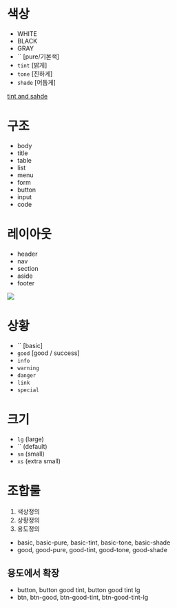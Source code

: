 # 색상
* WHITE
* BLACK
* GRAY
* `` [pure/기본색]
* `tint` [밝게]
* `tone` [진하게]
* `shade` [어둡게]

[tint and sahde](http://en.wikipedia.org/wiki/Tints_and_shades)

# 구조
* body
* title
* table
* list
* menu
* form
* button
* input
* code

# 레이아웃
* header
* nav
* section
* aside
* footer

![](http://cfile21.uf.tistory.com/image/2705FF3F52CEC1DF162FDD)

# 상황
* `` [basic]
* `good` [good / success]
* `info`
* `warning`
* `danger`
* `link`
* `special`

# 크기
* `lg` (large)
* `` (default)
* `sm` (small)
* `xs` (extra small)

# 조합룰

1. 색상정의
2. 상황정의
3. 용도정의


* basic, basic-pure, basic-tint, basic-tone, basic-shade
* good, good-pure, good-tint, good-tone, good-shade

## 용도에서 확장
* button, button good tint, button good tint lg
* btn, btn-good, btn-good-tint, btn-good-tint-lg
